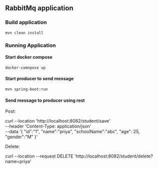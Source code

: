 ## RabbitMq application

### Build application

    mvn clean install

### Running Application

#### Start docker compose

    docker-comnpose up

#### Start producer to send message

    mvn spring-boot:run

#### Send message to producer using rest

Post:

curl --location 'http://localhost:8082/student/save' \
--header 'Content-Type: application/json' \
--data '{
"id":"1",
"name":"priya",
"schoolName":"abc",
"age": 25,
"gender":"M"
}'

Delete:

curl --location --request DELETE 'http://localhost:8082/student/delete?name=priya'
